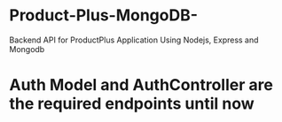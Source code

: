 # Product-Plus-MongoDB-
Backend API for ProductPlus Application Using Nodejs, Express and Mongodb


# Auth Model and AuthController are the required endpoints until now

